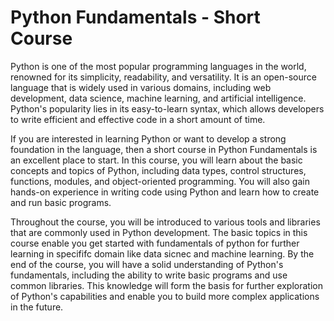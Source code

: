 # Python Fundamentals - Short Course

Python is one of the most popular programming languages in the world, renowned for its simplicity, readability, and versatility. It is an open-source language that is widely used in various domains, including web development, data science, machine learning, and artificial intelligence. Python's popularity lies in its easy-to-learn syntax, which allows developers to write efficient and effective code in a short amount of time.

If you are interested in learning Python or want to develop a strong foundation in the language, then a short course in Python Fundamentals is an excellent place to start. In this course, you will learn about the basic concepts and topics of Python, including data types, control structures, functions, modules, and object-oriented programming. You will also gain hands-on experience in writing code using Python and learn how to create and run basic programs.

Throughout the course, you will be introduced to various tools and libraries that are commonly used in Python development. The basic topics in this course enable you get started with fundamentals of python for further learning in specififc domain like data sicnec and machine learning. By the end of the course, you will have a solid understanding of Python's fundamentals, including the ability to write basic programs and use common libraries. This knowledge will form the basis for further exploration of Python's capabilities and enable you to build more complex applications in the future.
